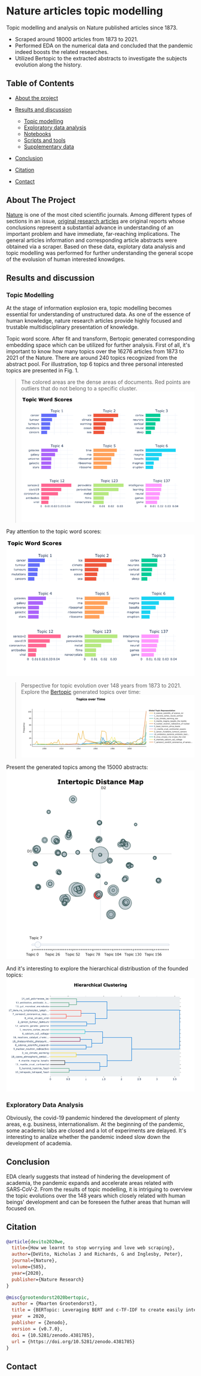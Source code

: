 # Nature articles topic modelling
Topic modelling and analysis on Nature published articles since 1873.

* Scraped around 18000 articles from 1873 to 2021.
* Performed EDA on the numerical data and concluded that the pandemic indeed boosts the related researches.
* Utilized Bertopic to the extracted abstracts to investigate the subjects evolution along the history.


<!-- TABLE OF CONTENTS -->
## Table of Contents

* [About the project](#about-the-project)

* [Results and discussion](#results-and-discussion)
  * [Topic modelling](#topic-modelling)
  * [Exploratory data analysis](#eda)
  * [Notebooks](#notebooks)
  * [Scripts and tools](#scripts-and-tools)
  * [Supplementary data](#supplementary-data)
* [Conclusion](#conclusion)
* [Citation](#citation)
* [Contact](#contact)

<!-- ABOUT THE PROJECT -->
## About The Project

<!-- ![product-screenshot-tbc](data/example-inference.png) -->
[Nature](https://www.nature.com/) is one of the most cited scientific journals. Among different types of sections in an issue, [original research articles](https://www.nature.com/nature/articles?type=article) are original reports whose conclusions represent a substantial advance in understanding of an important problem and have immediate, far-reaching implications. The general articles information and corresponding article abstracts were obtained via a scraper. Based on these data, explotary data analysis  and topic modelling was performed for further understanding the general scope of the evolusion of human interested knowdges.

<!-- Discussion and results -->
## Results and discussion

### Topic Modelling

At the stage of information explosion era, topic modelling becomes essential for understanding of unstructured data. As one of the essence of human knowledge, nature research articles provide highly focused and trustable multidisciplinary presentation of knowledge.



Topic word score.
After fit and transform, Bertopic generated corresponding embedding space which can be utilized for further analysis. First of all, it's important to know how many topics over the 16276 articles from 1873 to 2021 of the Nature. There are around 240 topics recognized from the abstract pool. For illustration, top 6 topics and three personal interested topics are presented in Fig. 1.
>The colored areas are the dense areas of documents. Red points are outliers that do not belong to a specific cluster.
![product-screenshot-tbc](images/Topic_word_scores.png)

Pay attention to the topic word scores:
![product-screenshot-tbc](images/Topic_word_scores.png)

>Perspective for topic evolution over 148 years from 1873 to 2021.
Explore the [Bertopic](https://github.com/MaartenGr/BERTopic) generated topics over time:
![product-screenshot-tbc](images/Topics_over_time.png)

Present the generated topics among the 15000 abstracts:
![product-screenshot-tbc](images/Intertopic_distance_map.png)


And it's interesting to explore the hierarchical distribustion of the founded topics:
![product-screenshot-tbc](images/Hierarchical_clustering.png)

### Exploratory Data Analysis
Obviously, the covid-19 pandemic hindered the development of plenty areas, e.g. business, internationalism. At the beginning of the pandemic, some academic labs are closed and a lot of experiments are delayed. It's interesting to analize whether the pandemic indeed slow down the development of academia.

## Conclusion
EDA clearly suggests that instead of hindering the development of academia, the pandemic expands and accelerate areas related with SARS‑CoV‑2. 
From the results of topic modelling, it is intriguing to overview the topic evolutions over the 148 years which closely related with human beings' development and can be foreseen the futher areas that human will focused on. 

## Citation

```bibtex
@article{devito2020we,
  title={How we learnt to stop worrying and love web scraping},
  author={DeVito, Nicholas J and Richards, G and Inglesby, Peter},
  journal={Nature},
  volume={585},
  year={2020},
  publisher={Nature Research}
}
```

```bibtex
@misc{grootendorst2020bertopic,
  author = {Maarten Grootendorst},
  title = {BERTopic: Leveraging BERT and c-TF-IDF to create easily interpretable topics.},
  year  = 2020,
  publisher = {Zenodo},
  version = {v0.7.0},
  doi = {10.5281/zenodo.4381785},
  url = {https://doi.org/10.5281/zenodo.4381785}
}
```
## Contact
